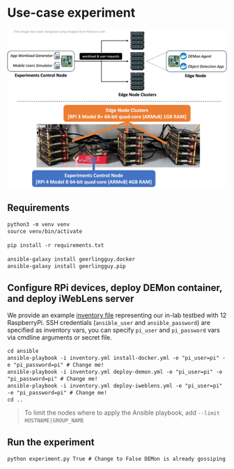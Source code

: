 # Use-case experiment

![DEMon System Architecture](../../images/testbed.jpg)

## Requirements
```shell
python3 -m venv venv
source venv/bin/activate

pip install -r requirements.txt

ansible-galaxy install geerlingguy.docker
ansible-galaxy install geerlingguy.pip
```

## Configure RPi devices, deploy DEMon container, and deploy iWebLens server
We provide an example [inventory file](`inventory.yml`) representing our in-lab testbed with 12 RaspberryPi.
SSH credentials (`ansible_user` and `ansible_password`) are specified as inventory vars, you can specify `pi_user` and `pi_password` vars via cmdline arguments or secret file.

```shell
cd ansible
ansible-playbook -i inventory.yml install-docker.yml -e "pi_user=pi" -e "pi_password=pi" # Change me!
ansible-playbook -i inventory.yml deploy-demon.yml -e "pi_user=pi" -e "pi_password=pi" # Change me!
ansible-playbook -i inventory.yml deploy-iweblens.yml -e "pi_user=pi" -e "pi_password=pi" # Change me!
cd ..
```

> To limit the nodes where to apply the Ansible playbook, add `--limit HOSTNAME|GROUP_NAME`

## Run the experiment
```shell
python experiment.py True # Change to False DEMon is already gossiping
```
